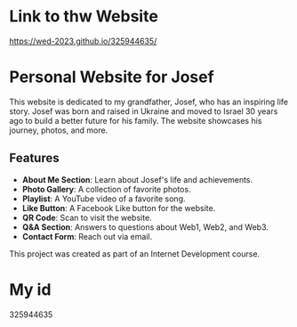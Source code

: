 # Link to thw Website
https://wed-2023.github.io/325944635/

# Personal Website for Josef
This website is dedicated to my grandfather, Josef, who has an inspiring life story. Josef was born and raised in Ukraine and moved to Israel 30 years ago to build a better future for his family. The website showcases his journey, photos, and more.

## Features
- **About Me Section**: Learn about Josef's life and achievements.
- **Photo Gallery**: A collection of favorite photos.
- **Playlist**: A YouTube video of a favorite song.
- **Like Button**: A Facebook Like button for the website.
- **QR Code**: Scan to visit the website.
- **Q&A Section**: Answers to questions about Web1, Web2, and Web3.
- **Contact Form**: Reach out via email.

This project was created as part of an Internet Development course.

# My id
325944635
